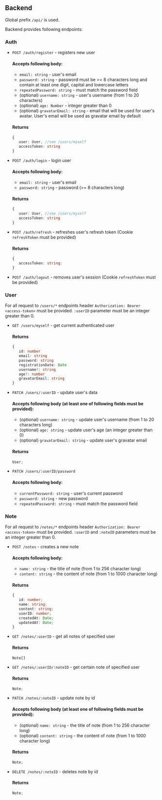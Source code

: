 ## Backend

Global prefix `/api/` is used.

Backend provides following endpoints:

### Auth

-  `POST /auth/register` - registers new user

   #### Accepts following body:

   -  `email: string` - user's email
   -  `password: string` - password must be >= 8 characters long and contain at least one digit, capital and lowercase letters
   -  `repeatedPassword: string` - must match the password field
   -  (optional) `username: string` - user's username (from 1 to 20 characters)
   -  (optional) `age: Number` - integer greater than 0
   -  (optional) `gravatarEmail: string` - email that will be used for user's avatar. User's email will be used as gravatar email by default

   #### Returns

   ```typescript
   {
      user: User, //see /users/myself
      accessToken: string
   }
   ```

-  `POST /auth/login` - login user

   #### Accepts following body:

   -  `email: string` - user's email
   -  `password: string` - password (>= 8 characters long)

   #### Returns

   ```typescript
   {
      user: User, //see /users/myself
      accessToken: string
   }
   ```

-  `POST /auth/refresh` - refreshes user's refresh token (Cookie `refreshToken` must be provided)
   #### Returns
   ```typescript
   {
      accessToken: string;
   }
   ```
-  `POST /auth/logout` - removes user's session (Cookie `refreshToken` must be provided)

### User

For all request to `/users/*` endpoints header `Authorization: Bearer <access-token>` must be provided. `:userID` parameter must be an integer greater than 0.

-  `GET /users/myself` - get current authenticated user
   #### Returns
   ```typescript
   {
      id: number
      email: string
      password: string
      registrationDate: Date
      username?: string
      age?: number
      gravatarEmail: string
   }
   ```
-  `PATCH /users/:userID` - update user's data

   #### Accepts following body (**at least one of following fields must be provided**):

   -  (optional) `username: string` - update user's username (from 1 to 20 characters long)
   -  (optional) `age: string` - update user's age (an integer greater than 0)
   -  (optional) `gravatarEmail: string` - update user's gravatar email

   #### Returns

   ```typescript
   User;
   ```

-  `PATCH /users/:userID/password`

   #### Accepts following body:

   -  `currentPassword: string` - user's current password
   -  `password: string` - new password
   -  `repeatedPassword: string` - must match the password field

### Note

For all request to `/notes/*` endpoints header `Authorization: Bearer <access-token>` must be provided. `:userID` and `:noteID` parameters must be an integer greater than 0.

-  `POST /notes` - creates a new note

   #### Accepts following body:

   -  `name: string` - the title of note (from 1 to 256 character long)
   -  `content: string` - the content of note (from 1 to 1000 character long)

   #### Returns

   ```typescript
   {
      id: number;
      name: string;
      content: string;
      userID: number;
      createdAt: Date;
      updatedAt: Date;
   }
   ```

-  `GET /notes/:userID` - get all notes of specified user

   #### Returns

   ```typescript
   Note[]
   ```

-  `GET /notes/:userID/:noteID` - get certain note of specified user

   #### Returns

   ```typescript
   Note;
   ```

-  `PATCH /notes/:noteID` - update note by id

   #### Accepts following body (**at least one of following fields must be provided**):

   -  (optional) `name: string` - the title of note (from 1 to 256 character long)
   -  (optional) `content: string` - the content of note (from 1 to 1000 character long)

   #### Returns

   ```typescript
   Note;
   ```

-  `DELETE /notes/:noteID` - deletes note by id

   #### Returns

   ```typescript
   Note;
   ```
